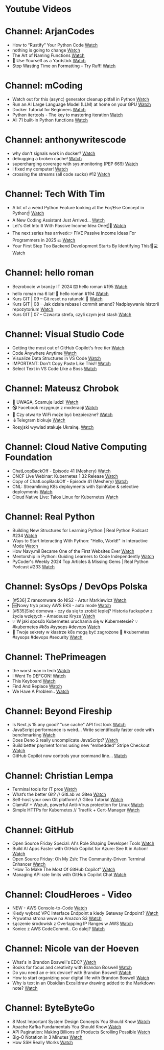 
Youtube Videos
==============

# Channel: ArjanCodes
  
 - How to “Rustify” Your Python Code  [Watch](https://youtu.be/jKLJFwNSv28)  
 - nothing is going to change  [Watch](https://youtu.be/E66tBbIf1nE)  
 - The Art of Naming Functions  [Watch](https://youtu.be/PyXRt_nuY80)  
 - 📏 Use Yourself as a Yardstick  [Watch](https://youtu.be/qBbmhIs_Tgo)  
 - Stop Wasting Time on Formatting – Try Ruff!  [Watch](https://youtu.be/QihjFTSdzqM)
# Channel: mCoding
  
 - Watch out for this (async) generator cleanup pitfall in Python  [Watch](https://youtu.be/N56Jrqc7SBk)  
 - Run an AI Large Language Model (LLM) at home on your GPU  [Watch](https://youtu.be/RejIVgfER-4)  
 - Docker Tutorial for Beginners  [Watch](https://youtu.be/b0HMimUb4f0)  
 - Python itertools - The key to mastering iteration  [Watch](https://youtu.be/1p7xa_BHYDs)  
 - All 71 built-in Python functions  [Watch](https://youtu.be/7Qu_KXc7xSI)
# Channel: anthonywritescode
  
 - why don't signals work in docker?  [Watch](https://youtu.be/0pQxONR73f8)  
 - debugging a broken cache!  [Watch](https://youtu.be/bhUk7Vog108)  
 - supercharging coverage with sys.monitoring (PEP 669)  [Watch](https://youtu.be/_JwwSVPg9RI)  
 - I fixed my computer!  [Watch](https://youtu.be/mUir3YYBudI)  
 - crossing the streams (all code sucks) #12  [Watch](https://youtu.be/bOKt0DnttxI)
# Channel: Tech With Tim
  
 - A bit of a weird Python Feature looking at the For/Else Concept in Python☝  [Watch](https://youtu.be/ZIFgyM558nU)  
 - A New Coding Assistant Just Arrived...  [Watch](https://youtu.be/becL7_JrHSo)  
 - Let's Get Into It With Passive Income Idea One☝📲  [Watch](https://youtu.be/QXmJAmB5xLo)  
 - The next series has arrived👉 FIVE Passive Income Ideas For Programmers in 2025 💵  [Watch](https://youtu.be/PG-mg9nK6dY)  
 - Your First Step Too Backend Development Starts By Identifying This!🤞💻  [Watch](https://youtu.be/ysWPrgIbMNQ)
# Channel: hello roman
  
 - Bezrobocie w branży IT 2024 ⌨️ hello roman #195  [Watch](https://youtu.be/3A0h9uNj0Z4)  
 - hello roman ma 6 lat!  🎉  hello roman #194  [Watch](https://youtu.be/2VcweF4sVRE)  
 - Kurs GIT | 09 – Git reset na ratunek! 🛟  [Watch](https://youtu.be/vri36csppEY)  
 - Kurs GIT | 08 – Jak działa rebase i commit amend? Nadpisywanie historii repozytorium  [Watch](https://youtu.be/4GKI4Gz97TE)  
 - Kurs GIT | 07 – Czwarta strefa, czyli czym jest stash  [Watch](https://youtu.be/T9n2tF60cY0)
# Channel: Visual Studio Code
  
 - Getting the most out of GitHub Copilot's free tier  [Watch](https://youtu.be/z7JVTxiVcNk)  
 - Code Anywhere Anytime  [Watch](https://youtu.be/xhyj_M-pLD8)  
 - Visualize Data Structures in VS Code  [Watch](https://youtu.be/3O6BFlOiFRg)  
 - IMPORTANT: Don't Copy Paste Like This!!  [Watch](https://youtu.be/aG_86XkrGqY)  
 - Select Text in VS Code Like a Boss  [Watch](https://youtu.be/cLxrXSrYTKs)
# Channel: Mateusz Chrobok
  
 - 💸 UWAGA, Scamuje ludzi!  [Watch](https://youtu.be/yr58N33MLGQ)  
 - 🔇 Facebook rezygnuje z moderacji  [Watch](https://youtu.be/7dz3kttAnl4)  
 - 📡 Czy otwarte WiFi może być bezpieczne?  [Watch](https://youtu.be/DKDzjWyDQqM)  
 - 🪆Telegram blokuje  [Watch](https://youtu.be/XoJEjDSqx2c)  
 - Rosyjski wywiad atakuje Ukrainę.  [Watch](https://youtu.be/HBgvgQIuH7k)
# Channel: Cloud Native Computing Foundation
  
 - ChatLoopBackOff - Episode 41 (Meshery)  [Watch](https://youtu.be/d2E4qDd3_Aw)  
 - CNCF Live Webinar: Kubernetes 1.32 Release  [Watch](https://youtu.be/xf1nCvmVnhE)  
 - Copy of ChatLoopBackOff - Episode 41 (Meshery)  [Watch](https://youtu.be/ZAQnMn2eTlU)  
 - CNL: Streamlining K8s deployments with SpinKube & selective deployments  [Watch](https://youtu.be/Yl5JR1Xz0pA)  
 - Cloud Native Live: Talos Linux for Kubernetes  [Watch](https://youtu.be/9H5mihhi7UM)
# Channel: Real Python
  
 - Building New Structures for Learning Python | Real Python Podcast #234  [Watch](https://youtu.be/cXfZUUqpIuc)  
 - Ways to Start Interacting With Python: "Hello, World!" in Interactive Mode  [Watch](https://youtu.be/wcnYLsxJmLE)  
 - How Navy.mil Became One of the First Websites Ever  [Watch](https://youtu.be/vkM1RuQFTqQ)  
 - Mentorship in Python: Guiding Learners to Code Independently  [Watch](https://youtu.be/TatE5wahM-s)  
 - PyCoder's Weekly 2024 Top Articles & Missing Gems | Real Python Podcast #233  [Watch](https://youtu.be/jpSBxkuyh4o)
# Channel: SysOps / DevOps Polska
  
 - [#536] Z ransomware do NIS2 - Artur Markiewicz  [Watch](https://youtu.be/bwOI37RAWRU)  
 - 🆕Nowy tryb pracy AWS EKS - auto mode  [Watch](https://youtu.be/jJGlJ0h-P4E)  
 - [#535]Sieć domowa - czy da się to zrobić lepiej? Historia fuckupów z życia wziętych - Amadeusz Kryze  [Watch](https://youtu.be/10t-o_G_2VA)  
 - 💡 W jaki sposób Kubernetes uruchamia się w Kubernetesie? 💡#kubernetes #k8s #sysops #devops  [Watch](https://youtu.be/6_QYiZbJs7c)  
 - 🚧 Twoje sekrety w klastrze k8s mogą być zagrożone 🚧 #kubernetes #sysops #devops #security  [Watch](https://youtu.be/hqyWMd4I3Gg)
# Channel: ThePrimeagen
  
 - the worst man in tech  [Watch](https://youtu.be/A_XGsAl-LqY)  
 - I Went To DEFCON!  [Watch](https://youtu.be/GwcFxTuMYmU)  
 - This Keyboard  [Watch](https://youtu.be/dhuX9t2j5Hc)  
 - Find And Replace  [Watch](https://youtu.be/v2a6Nv7RSd0)  
 - We Have A Problem..  [Watch](https://youtu.be/1-0r90bm6CE)
# Channel: Beyond Fireship
  
 - Is Next.js 15 any good? "use cache" API first look  [Watch](https://youtu.be/xWkozeculPo)  
 - JavaScript performance is weird... Write scientifically faster code with benchmarking  [Watch](https://youtu.be/_pWA4rbzvIg)  
 - Does Deno 2 really uncomplicate JavaScript?  [Watch](https://youtu.be/8IHhvkaVqVE)  
 - Build better payment forms using new “embedded” Stripe Checkout  [Watch](https://youtu.be/7WFXl4-aCxs)  
 - GitHub Copilot now controls your command line...  [Watch](https://youtu.be/P8MfgV9us4o)
# Channel: Christian Lempa
  
 - Terminal tools for IT pros  [Watch](https://youtu.be/79rmEOrd5u8)  
 - What’s the better Git? // GitLab vs Gitea  [Watch](https://youtu.be/SpXAdOeE1YU)  
 - Self-host your own Git platform! // Gitea Tutorial  [Watch](https://youtu.be/Kg0ct2lBUVg)  
 - ClamAV + Wazuh, powerful Anti-Virus protection for Linux  [Watch](https://youtu.be/9e45TQ61H14)  
 - Simple HTTPs for Kubernetes // Traefik + Cert-Manager  [Watch](https://youtu.be/vJweuU6Qrgo)
# Channel: GitHub
  
 - Open Source Friday Special: AI's Role Shaping Developer Tools  [Watch](https://youtu.be/GURdeT4zNNU)  
 - Build AI Apps Faster with GitHub Copilot for Azure: See It in Action!  [Watch](https://youtu.be/BoA2HwQZWso)  
 - Open Source Friday: Oh My Zsh: The Community-Driven Terminal Enhancer  [Watch](https://youtu.be/a8Z4RS_E3dA)  
 - "How To Make The Most Of GitHub Copilot"  [Watch](https://youtu.be/mUFYfwzmxBU)  
 - Managing API rate limits with GitHub Copilot Chat  [Watch](https://youtu.be/lJCvN_XJgg4)
# Channel: CloudHeroes - Video
  
 - NEW - AWS Console-to-Code  [Watch](https://youtu.be/_usWUKodGy8)  
 - Kiedy wybrać VPC Interface Endpoint a kiedy Gateway Endpoint?  [Watch](https://youtu.be/viF5pT-HReI)  
 - Prywatna strona www na Amazon S3  [Watch](https://youtu.be/483QNc4XXBc)  
 - Łączenie środowisk z Overlapping IP Ranges w AWS  [Watch](https://youtu.be/71qb57dMMFs)  
 - Koniec z AWS CodeCommit.. Co dalej?  [Watch](https://youtu.be/fkggBFBDOVk)
# Channel: Nicole van der Hoeven
  
 - What's in Brandon Boswell's EDC?  [Watch](https://youtu.be/Noswl0jCA4k)  
 - Books for focus and creativity with Brandon Boswell  [Watch](https://youtu.be/Ugc4U8Rx7RM)  
 - Do you need an e-ink device? with Brandon Boswell  [Watch](https://youtu.be/uUKPV6mWMFM)  
 - How to start organizing your digital life with Brandon Boswell  [Watch](https://youtu.be/Ykhyw3T3ICU)  
 - Why is text in an Obsidian Excalidraw drawing added to the Markdown note?  [Watch](https://youtu.be/HG5IuDIWHgY)
# Channel: ByteByteGo
  
 - 8 Most Important System Design Concepts You Should Know  [Watch](https://youtu.be/BTjxUS_PylA)  
 - Apache Kafka Fundamentals You Should Know  [Watch](https://youtu.be/-RDyEFvnTXI)  
 - API Pagination: Making Billions of Products Scrolling Possible  [Watch](https://youtu.be/14K_a2kKTxU)  
 - Big-O Notation in 3 Minutes  [Watch](https://youtu.be/x2CRZaN2xgM)  
 - How SSH Really Works  [Watch](https://youtu.be/rlMfRa7vfO8)